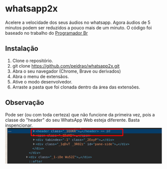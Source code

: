 # whatsapp2x
Acelere a velocidade dos seus áudios no whatsapp. Agora áudios de 5 minutos podem ser reduzidos a pouco mais de um minuto. O código foi baseado no trabalho do [Programador Br](https://www.youtube.com/watch?v=j0Ih1xVyKbY)

## Instalação

1. Clone o repositório.
2. git clone https://github.com/peidrao/whatsapp2x.git
3. Abra o seu navegador (Chrome, Brave ou derivados)
4. Abra o menu de extensãos.
5. Ative o modo desenvolvedor. 
6. Arraste a pasta que foi clonada dentro da área das extensões.


## Observação

Pode ser (ou com toda certeza) que não funcione da primeira vez, pois a classe do "header" do seu WhatsApp Web esteja diferente. Basta inspencionar.
![Imagem](/image/print.png)